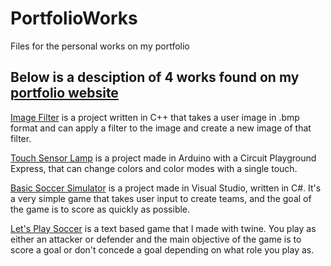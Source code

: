 # PortfolioWorks
Files for the personal works on my portfolio

## Below is a desciption of 4 works found on my [portfolio website](https://haydenradloff.wixsite.com/portfolio)

[Image Filter](https://github.com/radloffh01/PortfolioWorks/tree/main/Final) is a project written in C++ that takes a user image in .bmp format and can apply a filter to the image
and create a new image of that filter.

[Touch Sensor Lamp](https://github.com/radloffh01/PortfolioWorks/blob/main/project_two.ino) is a project made in Arduino with a Circuit Playground Express, that can change colors and color
modes with a single touch.

[Basic Soccer Simulator](https://github.com/radloffh01/PortfolioWorks/tree/main/Final) is a project made in Visual Studio, written in C#. It's a very simple game that takes user 
input to create teams, and the goal of the game is to score as quickly as possible.

[Let's Play Soccer](https://github.com/radloffh01/PortfolioWorks/blob/main/Let_s%20Play%20Soccer.html) is a text based game that I made with twine. You play as either an attacker or defender and the main objective of the game is to score a goal or don't concede a goal depending on what role you play as.
